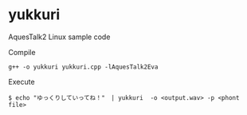 # yukkuri
AquesTalk2 Linux  sample code

Compile

```
g++ -o yukkuri yukkuri.cpp -lAquesTalk2Eva
```

Execute

```
$ echo "ゆっくりしていってね！"　| yukkuri  -o <output.wav> -p <phont file>
```

